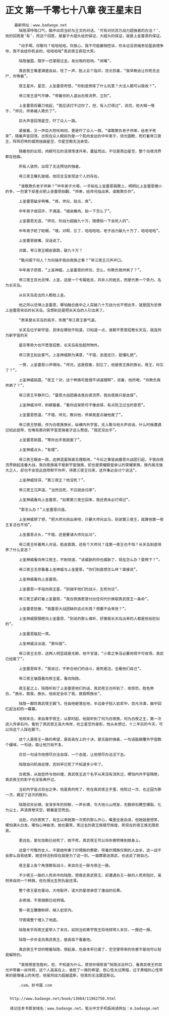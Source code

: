 # 正文 第一千零七十八章 夜王星末日
        最新网址：www.badaoge.net
          陆隐深呼吸口气，脑中出现当初与王文的对话，‘可有对抗百万战力超强者的办法？’，他的回答是‘有’，而这个回答，是基于大姐头给的保证，大姐头的保证，就是上圣雷恩的保证。
      
          “动手啊，你敢吗？哈哈哈哈，你放心，我不可能撤销控诉，你永远没资格参加星辰塔争夺，我不会给你机会的，哈哈哈哈”真武夜王疯狂大笑。
      
          陆隐皱眉，随手一巴掌扇过去，发出啪的轻响，“闭嘴”。
      
          真武夜王嘴里满是血丝，呸了一声，脸上五个指印，目光怨毒，“我早晚会让你死无全尸，你等着”。
      
          夜王星外，星空，上圣雷恩奇怪，“你到底修炼了什么玩意？大活人都可以吸收？”。
      
          帝江夜王语气平静，“带着你的人退出白夜流界，立刻”。
      
          上圣雷恩将霸刀收起，“我应该打不过你了，但，有人打得过”，说完，他大喊一嗓子，“师兄，师弟被人欺负了”。
      
          巨大声音回荡星空，吓了众人一跳。
      
          紧接着，又一声巨大怒吼响彻，更是吓了众人一跳，“谁敢欺负老子师弟，给老子死来”，随着声音回荡，出现在众人眼前的是一个肌肉发达的中年男子，目光圆瞪，死盯着帝江夜王，阵阵恐怖的威势扭曲星空，令星空都无法承受。
      
          随着他的出现，肉眼可见的涟漪荡漾开来，蔓延而出，不仅是周边星空，整个白夜流界都在扭曲。
      
          所有人骇然，出现了无法预估的强者。
      
          帝江夜王瞳孔陡缩，他完全没发现这个人的存在。
      
          “谁敢欺负老子师弟？”中年男子大喝，一手拍在上圣雷恩肩膀上，明明比上圣雷恩矮小的多，一巴掌下却差点把上圣雷恩拍翻，“师弟，给师兄指出来，谁敢欺负你”。
      
          上圣雷恩龇牙咧嘴，“疼，师兄，轻点，疼”。
      
          中年男子收回手，不满道，“细皮嫩肉，拍一下怎么了”。
      
          上圣雷恩无语，“师兄，你战力超越九十万，随便拍一下会死人的”。
      
          中年男子眨了眨眼，“哦，对啊，忘了，哈哈哈哈，老子战力破九十万了，哈哈哈哈”。
      
          上圣雷恩抿嘴，没话说了。
      
          对面，帝江夜王眼皮直跳，破九十万？
      
          “敢问阁下何人？为何插手我白夜族之事？”帝江夜王沉声开口。
      
          中年男子昂首，“上圣神威，上圣雷恩的师兄，怎么，你欺负我师弟了？”。
      
          帝江夜王目光忌惮，上圣，这是一个专属姓氏，并非人的姓氏，而是代表一个势力，名为长天岛。
      
          从长天岛走出的人都姓上圣。
      
          他之所以忌惮上圣雷恩，哪怕融合居中之人突破八十万战力也不想出手，就是因为忌惮上圣雷恩背后的长天岛，没想到还是把长天岛的人引出来了。
      
          “原来是长天岛的高手，失敬”帝江夜王客气道。
      
          长天岛位于新宇宙，具体在哪他不知道，只知道一点，谁都不愿意招惹长天岛，就连同为新宇宙的天
      
          星宗等势力也不愿意招惹，长天岛有些超然物外。
      
          帝江夜王如此客气，上圣神威颇为满意，“不错，态度还行，挺懂礼貌”。
      
          一旁，上圣雷恩小声嘀咕，“师兄，这是假象，别忘了，他是夜王族的族长，夜王，你忘了？”。
      
          上圣神威挑眉，“夜王？对，这个种族可是很不讲道理啊”，说着，他厉喝，“你欺负我师弟了？”。
      
          帝江夜王平静开口，“雷恩大战团袭击我白夜流界，我白夜族只是自保”。
      
          上圣神威冷哼，斜眼看着，“看你这架势可不像自保，有点防卫过当的意思”。
      
          上圣雷恩怒道，“不错，师兄，教训他，师弟我差点被他废了”。
      
          帝江夜王怒极，作为白夜族族长，纵横内外宇宙，无人敢与他大声说话，什么时候遭遇过如此屈辱，也唯有面对新宇宙至强者才这么憋屈，“我还没出手”。
      
          上圣雷恩挑眉，“等你出手我就废了”。
      
          上圣神威点头，“有理”。
      
          帝江夜王眼皮一跳，这俩混蛋简直无理取闹，“今日之事皆由雷恩大战团引起，于我白夜流界掀起连番大战，我白夜族虽不是新宇宙强族，却也是荣耀殿堂承认的荣耀家族，族内虽无强大之人，却也不会受此屈辱默不作声，待第三夜王归来，这件事必会讨个说法”。
      
          上圣神威惊讶，“第三夜王？他没死？”。
      
          帝江夜王沉声道，“当然没死，不日就会归来”。
      
          上圣神威看向上圣雷恩，“如果第三夜王回来，我还真未必打得过”。
      
          “那怎么办？”上圣雷恩问道。
      
          上圣神威想了想，“把大师兄闹出来吧，只要大师兄出马，别说第三夜王，就算他第一夜王复活也不怕”。
      
          上圣雷恩点头，“不错，还是要请大师兄出马”。
      
          帝江夜王听着两人对话，脸皮直跳，还有个大师兄？连第一夜王也不怕？长天岛到底培养了什么变态？
      
          上圣神威看向帝江夜王，不耐烦道，“该威胁的你也威胁了，现在怎么办？耍两下？”。
      
          帝江夜王无奈看着上圣神威与上圣雷恩，“你们到底想怎么样？直接说”。
      
          上圣神威看向上圣雷恩。
      
          上圣雷恩一手指向夜王星，“别插手他们的战斗，生死勿论”。
      
          帝江夜王紧盯着上圣雷恩，“我白夜族愿意付出任何代价换取真武夜王一条命”。
      
          上圣雷恩狂傲，“我雷恩大战团缺你这点东西？想要不会来抢？”。
      
          上圣神威狠狠瞪向上圣雷恩，“别说的那么难听，好像我长天岛出来的人都是抢劫犯似的”。
      
          上圣雷恩尴尬一笑。
      
          上圣神威淡淡道，“那叫借”。
      
          帝江夜王无奈，这两人明显就是无赖，他不甘道，“小辈之争没必要闹得不可收场，真武已经废了”。
      
          上圣雷恩挥手，“我说过，不参合他们的战斗，是死是活，全看他们自己”。
      
          帝江夜王皱眉看向夜王星，看向陆隐。
      
          夜王星之上，陆隐听到了上圣雷恩他们的话，真武夜王也听到了，他惊恐，脸色煞白，“族长，救我，族长，他肯定会杀了我，救我啊族长”。
      
          陆隐一脚将真武夜王踢飞，任由他砸落在地，半边身子陷入岩浆中，目光冷漠，脑中回忆起当初的一幕幕。
      
          地球末日，来自青宇夜王，从那时起，他就听到了何为白夜族，何为白夜之王，第一次进入传承石内，看到了真武夜王高大伟岸，屹立星空的身影，他从未想过，十二年后的今天，可以将这个人踩在脚下。
      
          这个人是夜王一脉的希望，是高高在上的十决，是无敌的强者，一句话能颠覆外宇宙数个疆域，一句话，能让他万劫不复。
      
          仅仅一句话令他想尽办法自保，一个态度，让他想尽办法活下去。
      
          陆隐自问机缘足够，否则早已死了不知道多少年了。
      
          白夜族，从始至终与他纠缠，真武夜王这个名字从来没有消失过，哪怕内外宇宙隔绝，真武夜王的影子也没有离开过。
      
          当初内宇宙点将台之争，他是真的死了，死在真武夜王手里，他败过一次，也正因为那一次，奠定了这次的胜利。
      
          陆隐仰天长啸，发泄多年的抑郁，一声长啸，令大地火山喷发，无数碎石腾空爆裂，化为尘土，声浪席卷天空，朝着星空而去。
      
          远处，灼白夜笑了，有生以来她第一次笑的那么开心，嘴里全是血液，但她就是想笑，哪怕满头白发，哪怕心神崩溃，她也要笑，笑过去的夜王族极尽辉煌，笑现在的夜王族无限悲哀。
      
          更远处，爱伦加勒已经死了，她不死，真武夜王可以将伤害转移到她身上。
      
          这是个可敬的女人，不是她吹奏了炽翎族的葬歌，带着炽翎族仅剩的人自杀，这一战不会那么容易结束，她坚持活到现在就是为了这一刻，一曲葬歌送真武，也送走了她自己。
      
          夜王星上各个角落都有战斗，来自白王一脉与夜王一脉。
      
          不少夜王一脉的人死命冲向陆隐，想救走真武夜王，却遭遇白王一脉的人死命阻拦，虽然来自同一个种族，但仇恨比生死仇敌还深。
      
          整个夜王星在震动，大地裂开，诺大的星球承受了激战的后果。
      
          永夜城，不夜城都已经坍塌。
      
          第一夜王雕像粉碎，掉入岩浆内。
      
          守夜阁整个埋入了地底。
      
          陆隐亲手将夜王星带入了末日，如同当初青宇夜王将地球带入末日，一报还一报。
      
          陆隐一步步走向真武夜王，居高临下看着他。
      
          真武夜王不甘的瞪着陆隐，想起身，但身体早已废了，空空掌带来的伤害不是他可以轻易解除的。
      
          “我很想宣告胜利，但，不知道为什么，感觉你很悲哀”陆隐淡淡开口，看真武夜王的目光中带着一丝怜悯，这个人高高在上，承担了一族的希望，但心性太过黑暗，过于黑暗的心性带来的是情绪上的失控，他虽然战力超越蓝斯，但真的无法跟蓝斯比。
      
          .com。妙书屋.com
      
      
      http://www.badaoge.net/book/13084/11962750.html
      
      请记住本书首发域名：www.badaoge.net。笔尖中文手机版阅读网址：m.badaoge.net